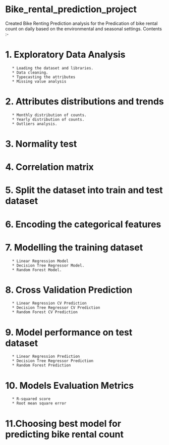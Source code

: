 # Bike_rental_prediction_project
Created Bike Renting Prediction analysis for the Predication of bike rental count on daily based on the environmental and seasonal settings.
Contents :-

   # 1. Exploratory Data Analysis
       * Loading the dataset and libraries.
       * Data cleaning.
       * Typecasting the attributes
       * Missing value analysis
   # 2. Attributes distributions and trends
       * Monthly distribution of counts.
       * Yearly distribution of counts.
       * Outliers analysis.
   # 3. Normality test
   # 4. Correlation matrix 
   # 5. Split the dataset into train and test dataset
   # 6. Encoding the categorical features
   # 7. Modelling the training dataset
       * Linear Regression Model
       * Decision Tree Regressor Model.
       * Random Forest Model.
   # 8. Cross Validation Prediction
       * Linear Regression CV Prediction
       * Decision Tree Regressor CV Prediction
       * Random Forest CV Prediction
   # 9. Model performance on test dataset
       * Linear Regression Prediction
       * Decision Tree Regressor Prediction
       * Random Forest Prediction
   # 10. Models Evaluation Metrics
       * R-squared score
       * Root mean square error
   # 11.Choosing best model for predicting bike rental count
